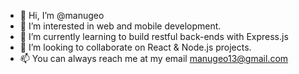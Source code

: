 - 👋 Hi, I’m @manugeo
- 👀 I’m interested in web and mobile development.
- 🌱 I’m currently learning to build restful back-ends with Express.js
- 💞️ I’m looking to collaborate on React & Node.js projects.
- 📫 You can always reach me at my email manugeo13@gmail.com

<!---
manugeo/manugeo is a ✨ special ✨ repository because its `README.md` (this file) appears on your GitHub profile.
You can click the Preview link to take a look at your changes.
--->
